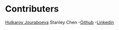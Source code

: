 # Contributers

[Hulkaroy Jouraboeva](https://www.linkedin.com/in/hulkaroy-jouraboeva/)
Stanley Chen 
-[Github](https://github.com/irnatus) 
-[Linkedin](https://www.linkedin.com/in/stanley-chen-93189a109/)
